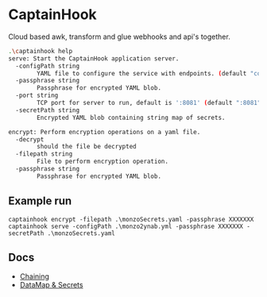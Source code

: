 # CaptainHook

Cloud based awk, transform and glue webhooks and api's together.

```bash
.\captainhook help
serve: Start the CaptainHook application server.
  -configPath string
        YAML file to configure the service with endpoints. (default "config.yml")
  -passphrase string
        Passphrase for encrypted YAML blob.
  -port string
        TCP port for server to run, default is ':8081' (default ":8081")
  -secretPath string
        Encrypted YAML blob containing string map of secrets.

encrypt: Perform encryption operations on a yaml file.
  -decrypt
        should the file be decrypted
  -filepath string
        File to perform encryption operation.
  -passphrase string
        Passphrase for encrypted YAML blob.
```

## Example run 

```
captainhook encrypt -filepath .\monzoSecrets.yaml -passphrase XXXXXXX
captainhook serve -configPath .\monzo2ynab.yml -passphrase XXXXXXX -secretPath .\monzoSecrets.yaml
```


## Docs
 
- [Chaining](docs/chaining.md)
- [DataMap & Secrets](docs/DataMap.md)
